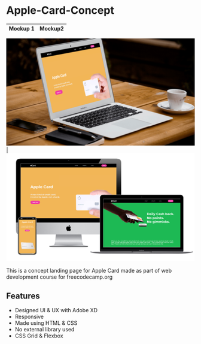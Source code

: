 # Apple-Card-Concept

Mockup 1            |  Mockup2
:-------------------------:|:-------------------------:
![Website Mockup 1](https://github.com/aromalanil/Apple-Card-Concept/blob/master/art/mockup-1.png?raw=true)
  | ![Website Mockup 2](https://github.com/aromalanil/Apple-Card-Concept/blob/master/art/mockup-2.png?raw=true)

This is a concept landing page for Apple Card made as part of web development course for freecodecamp.org

## Features

* Designed UI & UX with Adobe XD
* Responsive
* Made using HTML & CSS
* No external library used
* CSS Grid & Flexbox
